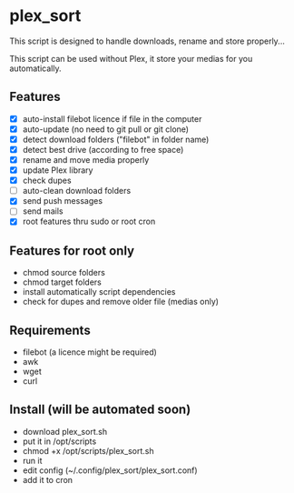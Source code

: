 # plex_sort

This script is designed to handle downloads, rename and store properly...

This script can be used without Plex, it store your medias for you automatically.

## Features
- [x] auto-install filebot licence if file in the computer
- [x] auto-update (no need to git pull or git clone)
- [x] detect download folders ("filebot" in folder name)
- [x] detect best drive (according to free space)
- [x] rename and move media properly
- [x] update Plex library
- [x] check dupes
- [ ] auto-clean download folders
- [x] send push messages
- [ ] send mails
- [x] root features thru sudo or root cron

## Features for root only
- chmod source folders
- chmod target folders
- install automatically script dependencies
- check for dupes and remove older file (medias only)

## Requirements
- filebot (a licence might be required)
- awk
- wget
- curl

## Install (will be automated soon)
- download plex_sort.sh
- put it in /opt/scripts
- chmod +x /opt/scripts/plex_sort.sh
- run it
- edit config (~/.config/plex_sort/plex_sort.conf)
- add it to cron

